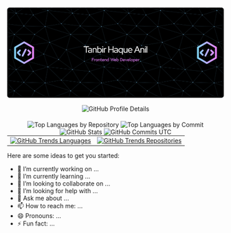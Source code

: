 <!-- <h1 align="center">
    <img src="https://readme-typing-svg.herokuapp.com/?font=Righteous&size=35&center=true&vCenter=true&width=500&height=70&duration=4000&lines=Hi+There!+👋;+I'm+Tanbir+Haque+Anil!;" />
</h1> -->

[![Header](https://raw.githubusercontent.com/Anirat04/Anirat04/main/images/github-header-image.png)](https://www.linkedin.com/in/tanbirhaque/)

<!-- [![GitHub Trends SVG](https://api.githubtrends.io/user/svg/Anirat04/langs?time_range=one_year&use_percent=True&theme=dark)](https://githubtrends.io)
[![GitHub Trends SVG](https://api.githubtrends.io/user/svg/Anirat04/repos?time_range=one_year&group=other&loc_metric=changed&theme=dark)](https://githubtrends.io) -->

<div align="center">
  <img src="http://github-profile-summary-cards.vercel.app/api/cards/profile-details?username=Anirat04&theme=default" alt="GitHub Profile Details" />
</div>

<div align="center" style="margin-top: 20px;">
  <!-- Top languages by REPO Card -->
  <img src="http://github-profile-summary-cards.vercel.app/api/cards/repos-per-language?username=Anirat04&theme=prussian" alt="Top Languages by Repository" width="45%" />

  <!-- Top languages by COMMIT Card -->
  <img src="http://github-profile-summary-cards.vercel.app/api/cards/most-commit-language?username=Anirat04&theme=prussian" alt="Top Languages by Commit" width="45%" />
</div>

<div align="center">
  <!-- Stats Card -->
  <img src="http://github-profile-summary-cards.vercel.app/api/cards/stats?username=Anirat04&theme=default" alt="GitHub Stats" width="45%" />

  <!-- Commits UTC Card -->
  <img src="http://github-profile-summary-cards.vercel.app/api/cards/productive-time?username=Anirat04&theme=prussian&utcOffset=8" alt="GitHub Commits UTC" width="45%" />
</div>

<!-- checking for commits -->


<div align="center">
  <table style="margin: auto;">
    <tr>
      <td align="center">
        <a href="https://githubtrends.io/user/svg/Anirat04/langs?time_range=one_year&use_percent=True&theme=dark">
          <img src="https://api.githubtrends.io/user/svg/Anirat04/langs?time_range=one_year&use_percent=True&theme=dark" alt="GitHub Trends Languages" />
        </a>
      </td>
      <td align="center">
        <a href="https://githubtrends.io/user/svg/Anirat04/repos?time_range=one_year&group=other&loc_metric=changed&theme=dark">
          <img src="https://api.githubtrends.io/user/svg/Anirat04/repos?time_range=one_year&group=other&loc_metric=changed&theme=dark" alt="GitHub Trends Repositories" />
        </a>
      </td>
    </tr>
  </table>
</div>


<!-- **Anirat04/Anirat04** is a ✨ _special_ ✨ repository because its `README.md` (this file) appears on your GitHub profile. -->

Here are some ideas to get you started:

- 🔭 I’m currently working on ...
- 🌱 I’m currently learning ...
- 👯 I’m looking to collaborate on ...
- 🤔 I’m looking for help with ...
- 💬 Ask me about ...
- 📫 How to reach me: ...
- 😄 Pronouns: ...
- ⚡ Fun fact: ...

